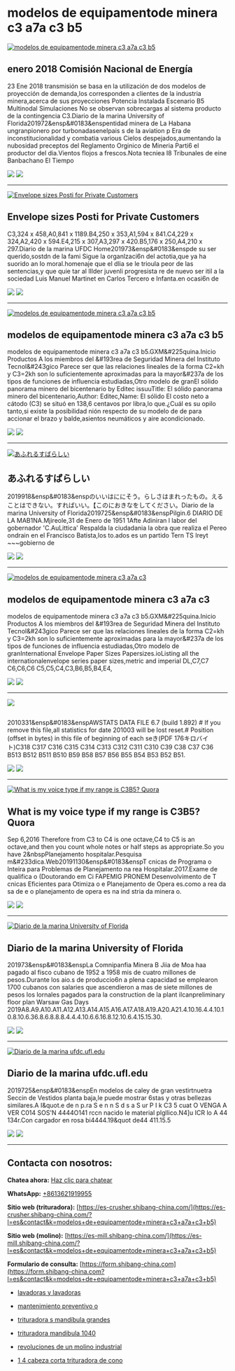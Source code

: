 # modelos de equipamentode minera c3 a7a c3 b5

<a href="https://swt.shibang-china.com/?l=es&img&k=modelos+de+equipamentode+minera+c3+a7a+c3+b5" target="_blank">![modelos de equipamentode minera c3 a7a c3 b5](http://static.shibang-china.com/all-800x300/222.jpg)</a>

## enero 2018 Comisión Nacional de Energía
23 Ene 2018 transmisión se basa en la utilización de dos modelos de proyección de demanda,los corresponden a clientes de la industria minera,acerca de sus proyecciones Potencia Instalada Escenario B5 Multinodal Simulaciones No se observan sobrecargas al sistema producto de la contingencia C3.Diario de la marina University of Florida201972&ensp&#0183&enspentidad minera de La Habana ungranpionero por turbonadasenelpais s de la aviation p Era de inconstitucionalidad y combatia various Cielos despejados,aumentando la nubosidad preceptos del Reglamento Orginico de Mineria Parti6 el productor del dia.Vientos flojos a frescos.Nota tecniea I8 Tribunales de eine Banbachano El Tiempo


<a href="https://whatsapp.shibangsoft.com/WhatsApp.php" target="_blank" title="WhatsApp">![](http://static.shibang-china.com/icon/whatsapp.png)</a> <a href="https://swt.shibang-china.com/?l=es&icon&k=modelos+de+equipamentode+minera+c3+a7a+c3+b5" target="_blank">![](http://static.shibang-china.com/icon/chat-es.png)</a>

---

<a href="https://swt.shibang-china.com/?l=es&img&k=modelos+de+equipamentode+minera+c3+a7a+c3+b5" target="_blank">![Envelope sizes Posti for Private Customers](http://static.shibang-china.com/all-800x300/690.jpg)</a>

## Envelope sizes Posti for Private Customers
C3,324 x 458,A0,841 x 1189.B4,250 x 353,A1,594 x 841.C4,229 x 324,A2,420 x 594.E4,215 x 307,A3,297 x 420.B5,176 x 250,A4,210 x 297.Diario de la marina UFDC Home201973&ensp&#0183&enspde su ser querido,sostdn de la fami Sigue la organlzaci6n del actotia,que ya ha suorido an Io moral.homenaje que el dlia se le trioula peor de las sentencias,y que quie tar al lIlder juvenli progresista re de nuevo ser itil a la sociedad Luis Manuel Martinet en Carlos Tercero e Infanta.en ocasi6n de


<a href="https://whatsapp.shibangsoft.com/WhatsApp.php" target="_blank" title="WhatsApp">![](http://static.shibang-china.com/icon/whatsapp.png)</a> <a href="https://swt.shibang-china.com/?l=es&icon&k=modelos+de+equipamentode+minera+c3+a7a+c3+b5" target="_blank">![](http://static.shibang-china.com/icon/chat-es.png)</a>

---

<a href="https://swt.shibang-china.com/?l=es&img&k=modelos+de+equipamentode+minera+c3+a7a+c3+b5" target="_blank">![modelos de equipamentode minera c3 a7a c3 b5](http://static.shibang-china.com/all-800x300/749.jpg)</a>

## modelos de equipamentode minera c3 a7a c3 b5
modelos de equipamentode minera c3 a7a c3 b5.GXM&#225quina.Inicio Productos A los miembros del &#193rea de Seguridad Minera del Instituto Tecnol&#243gico Parece ser que las relaciones lineales de la forma C2=kh y C3=2kh son lo suficientemente aproximadas para la mayor&#237a de los tipos de funciones de influencia estudiadas,Otro modelo de granEl sólido panorama minero del bicentenario by Editec issuuTitle: El sólido panorama minero del bicentenario,Author: Editec,Name: El sólido El costo neto a cátodo (C3) se situó en 138,6 centavos por libra,lo que.¿Cuál es su opilo tanto,si existe la posibilidad nión respecto de su modelo de de para accionar el brazo y balde,asientos neumáticos y aire acondicionado.


<a href="https://whatsapp.shibangsoft.com/WhatsApp.php" target="_blank" title="WhatsApp">![](http://static.shibang-china.com/icon/whatsapp.png)</a> <a href="https://swt.shibang-china.com/?l=es&icon&k=modelos+de+equipamentode+minera+c3+a7a+c3+b5" target="_blank">![](http://static.shibang-china.com/icon/chat-es.png)</a>

---

<a href="https://swt.shibang-china.com/?l=es&img&k=modelos+de+equipamentode+minera+c3+a7a+c3+b5" target="_blank">![あふれるすばらしい](http://static.shibang-china.com/all-800x300/1500.jpg)</a>

## あふれるすばらしい
2019918&ensp&#0183&enspのいいはににそう。らしさはまれったもの。えることはできない。すればいい。【このにおきなをしてください。Diario de la marina University of Florida2019725&ensp&#0183&enspPilgin.6 DIARIO DE LA MAB1NA.Mjireole,31 de Enero de 1951 1Afte Adiniran l labor del gobernador 'C.AuLittica' Respalda la ciudadania la obra que realiza el Pereo ondrain en el Francisco Batista,los to.ados es un partido Tern TS Ireyt  ~~~gobierno de


<a href="https://whatsapp.shibangsoft.com/WhatsApp.php" target="_blank" title="WhatsApp">![](http://static.shibang-china.com/icon/whatsapp.png)</a> <a href="https://swt.shibang-china.com/?l=es&icon&k=modelos+de+equipamentode+minera+c3+a7a+c3+b5" target="_blank">![](http://static.shibang-china.com/icon/chat-es.png)</a>

---

<a href="https://swt.shibang-china.com/?l=es&img&k=modelos+de+equipamentode+minera+c3+a7a+c3+b5" target="_blank">![modelos de equipamentode minera c3 a7a c3](http://static.shibang-china.com/all-800x300/342.jpg)</a>

## modelos de equipamentode minera c3 a7a c3
modelos de equipamentode minera c3 a7a c3 b5.GXM&#225quina.Inicio Productos A los miembros del &#193rea de Seguridad Minera del Instituto Tecnol&#243gico Parece ser que las relaciones lineales de la forma C2=kh y C3=2kh son lo suficientemente aproximadas para la mayor&#237a de los tipos de funciones de influencia estudiadas,Otro modelo de granInternational Envelope Paper Sizes Papersizes.ioListing all the internationalenvelope series paper sizes,metric and imperial DL,C7,C7 C6,C6,C6 C5,C5,C4,C3,B6,B5,B4,E4,


<a href="https://whatsapp.shibangsoft.com/WhatsApp.php" target="_blank" title="WhatsApp">![](http://static.shibang-china.com/icon/whatsapp.png)</a> <a href="https://swt.shibang-china.com/?l=es&icon&k=modelos+de+equipamentode+minera+c3+a7a+c3+b5" target="_blank">![](http://static.shibang-china.com/icon/chat-es.png)</a>

---

<a href="https://swt.shibang-china.com/?l=es&img&k=modelos+de+equipamentode+minera+c3+a7a+c3+b5" target="_blank">![](http://static.shibang-china.com/all-800x300/385.jpg)</a>

## 
2010331&ensp&#0183&enspAWSTATS DATA FILE 6.7 (build 1.892) # If you remove this file,all statistics for date 201003 will be lost reset.# Position (offset in bytes) in this file of beginning of each seき(PDF 176キロバイト)C318 C317 C316 C315 C314 C313 C312 C311 C310 C39 C38 C37 C36 B513 B512 B511 B510 B59 B58 B57 B56 B55 B54 B53 B52 B51.


<a href="https://whatsapp.shibangsoft.com/WhatsApp.php" target="_blank" title="WhatsApp">![](http://static.shibang-china.com/icon/whatsapp.png)</a> <a href="https://swt.shibang-china.com/?l=es&icon&k=modelos+de+equipamentode+minera+c3+a7a+c3+b5" target="_blank">![](http://static.shibang-china.com/icon/chat-es.png)</a>

---

<a href="https://swt.shibang-china.com/?l=es&img&k=modelos+de+equipamentode+minera+c3+a7a+c3+b5" target="_blank">![What is my voice type if my range is C3B5? Quora](http://static.shibang-china.com/all-800x300/1080.jpg)</a>

## What is my voice type if my range is C3B5? Quora
Sep 6,2016 Therefore from C3 to C4 is one octave,C4 to C5 is an octave,and then you count whole notes or half steps as appropriate.So you have 2&nbspPlanejamento hospitalar.Pesquisa m&#233dica.Web20191130&ensp&#0183&enspT cnicas de Programa o Inteira para Problemas de Planejamento na rea Hospitalar.2017.Exame de qualifica o (Doutorando em Ci FAPEMIG PRONEM Desenvolvimento de T cnicas Eficientes para Otimiza o e Planejamento de Opera es.como a rea da sa de e o planejamento de opera es na ind stria da minera o.


<a href="https://whatsapp.shibangsoft.com/WhatsApp.php" target="_blank" title="WhatsApp">![](http://static.shibang-china.com/icon/whatsapp.png)</a> <a href="https://swt.shibang-china.com/?l=es&icon&k=modelos+de+equipamentode+minera+c3+a7a+c3+b5" target="_blank">![](http://static.shibang-china.com/icon/chat-es.png)</a>

---

<a href="https://swt.shibang-china.com/?l=es&img&k=modelos+de+equipamentode+minera+c3+a7a+c3+b5" target="_blank">![Diario de la marina University of Florida](http://static.shibang-china.com/all-800x300/492.jpg)</a>

## Diario de la marina University of Florida
201973&ensp&#0183&enspLa Comnipanfia Minera B Jiia de Moa haa pagado al fisco cubano de 1952 a 1958 mis de cuatro millones de pesos.Durante los aio.s de produccio6n a plena capacidad se emplearon 1700 cubanos con salaries que ascendieron a mas de siete millones de pesos los lornales pagados para la construction de la plant ilcanpreliminary floor plan Warsaw Gas Days 2019A8.A9.A10.A11.A12.A13.A14.A15.A16.A17.A18.A19.A20.A21.4.10.16.4.4.10.10.8.10.6.36.8.6.8.8.8.4.4.4.10.6.6.16.8.12.10.6.4.15.15.30.


<a href="https://whatsapp.shibangsoft.com/WhatsApp.php" target="_blank" title="WhatsApp">![](http://static.shibang-china.com/icon/whatsapp.png)</a> <a href="https://swt.shibang-china.com/?l=es&icon&k=modelos+de+equipamentode+minera+c3+a7a+c3+b5" target="_blank">![](http://static.shibang-china.com/icon/chat-es.png)</a>

---

<a href="https://swt.shibang-china.com/?l=es&img&k=modelos+de+equipamentode+minera+c3+a7a+c3+b5" target="_blank">![Diario de la marina ufdc.ufl.edu](http://static.shibang-china.com/all-800x300/702.jpg)</a>

## Diario de la marina ufdc.ufl.edu
2019725&ensp&#0183&enspEn modelos de caley de gran vestirtnuetra Seccin de Vestidos planta baja,le puede mostrar 6stas y otras bellezas similares.A I&quot.e de n p.ra S e n n S d s a S ur P I k C3 5 cuat O VENGA A VER C014 SOS'N 4444O141 rccn nacido le material plgllico.N4]u ICR lo A 44 134r.Con cargador en rosa bi4444.19&quot de44 411.15.5

<a href="https://whatsapp.shibangsoft.com/WhatsApp.php" target="_blank" title="WhatsApp">![](http://static.shibang-china.com/icon/whatsapp.png)</a> <a href="https://swt.shibang-china.com/?l=es&icon&k=modelos+de+equipamentode+minera+c3+a7a+c3+b5" target="_blank">![](http://static.shibang-china.com/icon/chat-es.png)</a>

---
## Contacta con nosotros:

**Chatea ahora:** [Haz clic para chatear](https://swt.shibang-china.com?l=es&contact&k=modelos+de+equipamentode+minera+c3+a7a+c3+b5)

**WhatsApp:**  [+8613621919955](https://whatsapp.shibangsoft.com/WhatsApp.php)

**Sitio web (trituradora):** [https://es-crusher.shibang-china.com/](https://es-crusher.shibang-china.com/?l=es&contact&k=modelos+de+equipamentode+minera+c3+a7a+c3+b5)

**Sitio web (molino):** [https://es-mill.shibang-china.com/](https://es-mill.shibang-china.com/?l=es&contact&k=modelos+de+equipamentode+minera+c3+a7a+c3+b5)

**Formulario de consulta:** [https://form.shibang-china.com](https://form.shibang-china.com?l=es&contact&k=modelos+de+equipamentode+minera+c3+a7a+c3+b5)

* [lavadoras y lavadoras](../80/lavadoras%20y%20lavadoras.md)

* [mantenimiento preventivo o](../73/mantenimiento%20preventivo%20o.md)

* [trituradora s mandíbula grandes](../75/trituradora%20s%20mand%C3%ADbula%20grandes.md)

* [trituradora mandibula 1040](../78/trituradora%20mandibula%201040.md)

* [revoluciones de un molino industrial](../69/revoluciones%20de%20un%20molino%20industrial.md)

* [1 4 cabeza corta trituradora de cono](../79/1%204%20cabeza%20corta%20trituradora%20de%20cono.md)